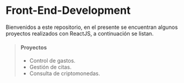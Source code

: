 # Front-End-Development
Bienvenidos a este repositorio, en el presente se encuentran algunos proyectos realizados con ReactJS, a continuación se listan.

> #### Proyectos
>
> - Control de gastos.
> - Gestión de citas.
> - Consulta de criptomonedas.
